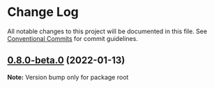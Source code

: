 # Change Log

All notable changes to this project will be documented in this file.
See [Conventional Commits](https://conventionalcommits.org) for commit guidelines.

## [0.8.0-beta.0](https://github.com/liangskyli/mock/compare/v0.7.0...v0.8.0-beta.0) (2022-01-13)

**Note:** Version bump only for package root
